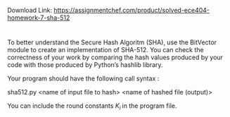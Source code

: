 Download Link: https://assignmentchef.com/product/solved-ece404-homework-7-sha-512
<br>
<h1></h1>

To better understand the Secure Hash Algoritm (SHA), use the BitVector module to create an implementation of SHA-512. You can check the correctness of your work by comparing the hash values produced by your code with those produced by Python’s hashlib library.

Your program should have the following call syntax :

sha512.py &lt;name of input file to hash&gt; &lt;name of hashed file (output)&gt;

You can include the round constants <em>K<sub>i </sub></em>in the program file.